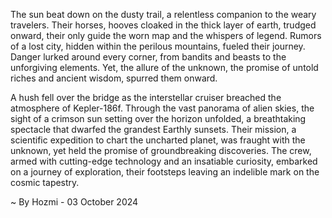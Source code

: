 
The sun beat down on the dusty trail, a relentless companion to the weary travelers. Their horses, hooves cloaked in the thick layer of earth, trudged onward, their only guide the worn map and the whispers of legend. Rumors of a lost city, hidden within the perilous mountains, fueled their journey. Danger lurked around every corner, from bandits and beasts to the unforgiving elements. Yet, the allure of the unknown, the promise of untold riches and ancient wisdom, spurred them onward. 

A hush fell over the bridge as the interstellar cruiser breached the atmosphere of Kepler-186f.  Through the vast panorama of alien skies, the sight of a crimson sun setting over the horizon unfolded, a breathtaking spectacle that dwarfed the grandest Earthly sunsets.  Their mission, a scientific expedition to chart the uncharted planet, was fraught with the unknown, yet held the promise of groundbreaking discoveries. The crew, armed with cutting-edge technology and an insatiable curiosity, embarked on a journey of exploration, their footsteps leaving an indelible mark on the cosmic tapestry. 

~ By Hozmi - 03 October 2024
